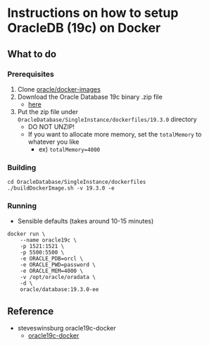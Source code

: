 # Instructions on how to setup OracleDB (19c) on Docker

## What to do
### Prerequisites
1. Clone [oracle/docker-images](https://github.com/oracle/dockerimages)
2. Download the Oracle Database 19c binary .zip file
    - [here](http://www.oracle.com/technetwork/database/enterprise-edition/downloads/index.html)
3. Put the zip file under ```OracleDatabase/SingleInstance/dockerfiles/19.3.0``` directory
    - DO NOT UNZIP!
    - If you want to allocate more memory, set the ```totalMemory``` to whatever you like
        - ex) ```totalMemory=4000```
### Building
```
cd OracleDatabase/SingleInstance/dockerfiles
./buildDockerImage.sh -v 19.3.0 -e
```

### Running
- Sensible defaults (takes around 10-15 minutes)
```
docker run \
    --name oracle19c \
    -p 1521:1521 \
    -p 5500:5500 \
    -e ORACLE_PDB=orcl \
    -e ORACLE_PWD=password \
    -e ORACLE_MEM=4000 \
    -v /opt/oracle/oradata \
    -d \
    oracle/database:19.3.0-ee
```

## Reference
- steveswinsburg oracle19c-docker
    - [oracle19c-docker](https://github.com/steveswinsburg/oracle19c-docker.git)
